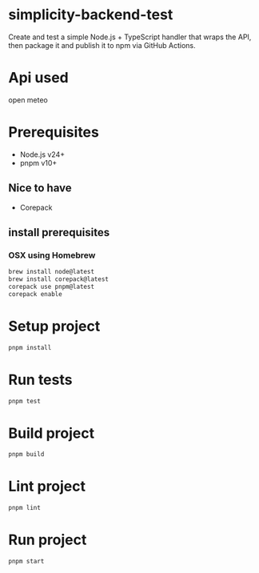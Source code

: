 # simplicity-backend-test

Create and test a simple Node.js + TypeScript handler that wraps the API, then package it and publish it to npm via GitHub Actions.

# Api used

open meteo[](https://open-meteo.com)

# Prerequisites

- Node.js v24+
- pnpm v10+

## Nice to have

- Corepack

## install prerequisites

### OSX using Homebrew

```bash
brew install node@latest
brew install corepack@latest
corepack use pnpm@latest
corepack enable
```

# Setup project

```bash
pnpm install
```

# Run tests

```bash
pnpm test
```

# Build project

```bash
pnpm build
```

# Lint project

```bash
pnpm lint
```

# Run project

```bash
pnpm start
```
